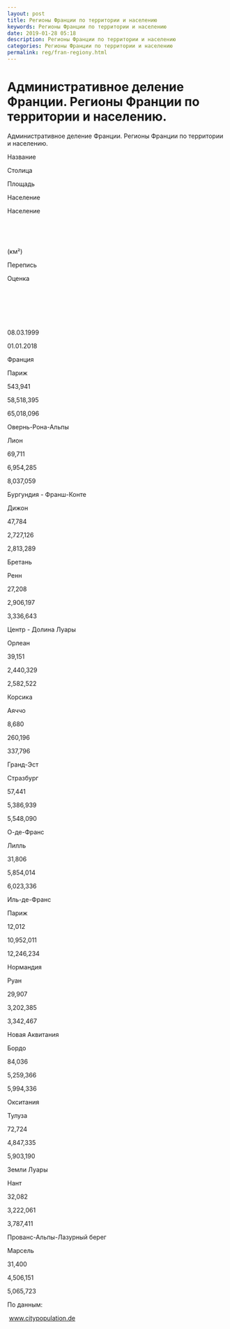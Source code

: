 ```yaml
---
layout: post
title: Регионы Франции по территории и населению 
keywords: Регионы Франции по территории и населению
date: 2019-01-28 05:18
description: Регионы Франции по территории и населению
categories: Регионы Франции по территории и населению
permalink: reg/fran-regiony.html
---
```


# Административное деление Франции. Регионы Франции по территории и населению.


Административное деление Франции. Регионы Франции по территории и населению.









Название


Столица


Площадь


Население


Население






 


 


(км²)


Перепись


Оценка






 


 


 


08.03.1999


01.01.2018






Франция


Париж


543,941


58,518,395


65,018,096






Овернь-Рона-Альпы


Лион


69,711


6,954,285


8,037,059






Бургундия - Франш-Конте


Дижон


47,784


2,727,126


2,813,289






Бретань


Ренн


27,208


2,906,197


3,336,643






Центр - Долина Луары


Орлеан


39,151


2,440,329


2,582,522






Корсика


Аяччо


8,680


260,196


337,796






Гранд-Эст


Стразбург


57,441


5,386,939


5,548,090






О-де-Франс


Лилль


31,806


5,854,014


6,023,336






Иль-де-Франс


Париж


12,012


10,952,011


12,246,234






Нормандия


Руан


29,907


3,202,385


3,342,467






Новая Аквитания


Бордо


84,036


5,259,366


5,994,336






Окситания


Тулуза


72,724


4,847,335


5,903,190






Земли Луары


Нант


32,082


3,222,061


3,787,411






Прованс-Альпы-Лазурный берег


Марсель


31,400


4,506,151


5,065,723









По данным:


 www.citypopulation.de



		
